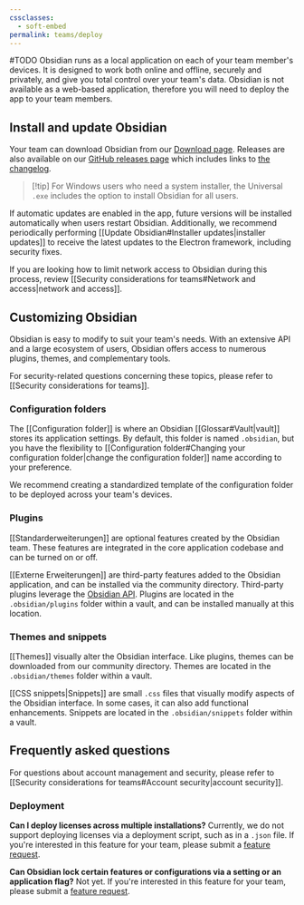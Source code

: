 ```yaml
---
cssclasses:
  - soft-embed
permalink: teams/deploy
---
```

#TODO
Obsidian runs as a local application on each of your team member's devices. It is designed to work both online and offline, securely and privately, and give you total control over your team's data. Obsidian is not available as a web-based application, therefore you will need to deploy the app to your team members.

## Install and update Obsidian

Your team can download Obsidian from our [Download page](https://obsidian.md/download). Releases are also available on our [GitHub releases page](https://github.com/obsidianmd/obsidian-releases/releases) which includes links to [the changelog](https://obsidian.md/changelog/).

> [!tip] For Windows users who need a system installer, the Universal `.exe` includes the option to install Obsidian for all users.

If automatic updates are enabled in the app, future versions will be installed automatically when users restart Obsidian. Additionally, we recommend periodically performing [[Update Obsidian#Installer updates|installer updates]] to receive the latest updates to the Electron framework, including security fixes.

If you are looking how to limit network access to Obsidian during this process, review [[Security considerations for teams#Network and access|network and access]].

## Customizing Obsidian

Obsidian is easy to modify to suit your team's needs. With an extensive API and a large ecosystem of users, Obsidian offers access to numerous plugins, themes, and complementary tools.

For security-related questions concerning these topics, please refer to [[Security considerations for teams]].

### Configuration folders

The [[Configuration folder]] is where an Obsidian [[Glossar#Vault|vault]] stores its application settings. By default, this folder is named `.obsidian`, but you have the flexibility to [[Configuration folder#Changing your configuration folder|change the configuration folder]] name according to your preference.

We recommend creating a standardized template of the configuration folder to be deployed across your team's devices.

### Plugins

[[Standarderweiterungen]] are optional features created by the Obsidian team. These features are integrated in the core application codebase and can be turned on or off.

[[Externe Erweiterungen]] are third-party features added to the Obsidian application, and can be installed via the community directory. Third-party plugins leverage the [Obsidian API](https://github.com/obsidianmd/obsidian-api). Plugins are located in the `.obsidian/plugins` folder within a vault, and can be installed manually at this location.

### Themes and snippets

[[Themes]] visually alter the Obsidian interface. Like plugins, themes can be downloaded from our community directory. Themes are located in the `.obsidian/themes` folder within a vault.

[[CSS snippets|Snippets]] are small `.css` files that visually modify aspects of the Obsidian interface. In some cases, it can also add functional enhancements. Snippets are located in the `.obsidian/snippets` folder within a vault.

## Frequently asked questions

For questions about account management and security, please refer to [[Security considerations for teams#Account security|account security]].

### Deployment

**Can I deploy licenses across multiple installations?**
Currently, we do not support deploying licenses via a deployment script, such as in a `.json` file. If you're interested in this feature for your team, please submit a [feature request](https://forum.obsidian.md/c/feature-requests/8). 

**Can Obsidian lock certain features or configurations via a setting or an application flag?**
Not yet. If you're interested in this feature for your team, please submit a [feature request](https://forum.obsidian.md/c/feature-requests/8). 
